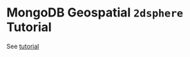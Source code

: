 # MongoDB Geospatial `2dsphere` Tutorial

See [tutorial](https://www.mongodb.com/docs/manual/tutorial/geospatial-tutorial/)


